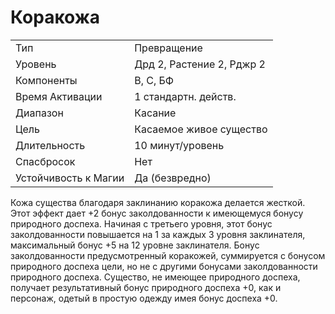 
# Коракожа

| | |
|---|---|
|Тип|Превращение|
|Уровень| Дрд 2, Растение 2, Рджр 2|
|Компоненты| В, С, БФ|
|Время Активации| 1 стандартн. действ.|
|Диапазон| Касание|
|Цель| Касаемое живое существо|
|Длительность| 10 минут/уровень|
|Спасбросок| Нет|
|Устойчивость к Магии| Да (безвредно)|

Кожа существа благодаря заклинанию коракожа делается жесткой. Этот эффект дает +2 бонус заколдованности к имеющемуся бонусу природного доспеха. Начиная с третьего уровня, этот бонус заколдованности повышается на 1 за каждых 3 уровня заклинателя, максимальный бонус +5 на 12 уровне заклинателя. Бонус заколдованности предусмотренный коракожей, суммируется с бонусом природного доспеха цели, но не с другими бонусами заколдованности природного доспеха. Существо, не имеющее природного доспеха, получает результативный бонус природного доспеха +0, как и персонаж, одетый в простую одежду имея бонус доспеха +0.